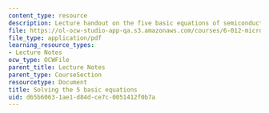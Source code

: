 ```yaml
---
content_type: resource
description: Lecture handout on the five basic equations of semiconductor device physics.
file: https://ol-ocw-studio-app-qa.s3.amazonaws.com/courses/6-012-microelectronic-devices-and-circuits-fall-2009/d65b60631ae1d84dce7c0051412f0b7a_MIT6_012F09_lec03_five_eqn.pdf
file_type: application/pdf
learning_resource_types:
- Lecture Notes
ocw_type: OCWFile
parent_title: Lecture Notes
parent_type: CourseSection
resourcetype: Document
title: Solving the 5 basic equations
uid: d65b6063-1ae1-d84d-ce7c-0051412f0b7a
---
```

